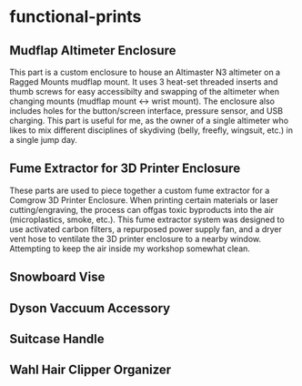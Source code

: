 # functional-prints

## Mudflap Altimeter Enclosure
This part is a custom enclosure to house an Altimaster N3 altimeter on a Ragged Mounts mudflap mount. It uses 3 heat-set threaded inserts and thumb screws for easy accessibilty and swapping of the altimeter when changing mounts (mudflap mount <-> wrist mount). The enclosure also includes holes for the button/screen interface, pressure sensor, and USB charging. This part is useful for me, as the owner of a single altimeter who likes to mix different disciplines of skydiving (belly, freefly, wingsuit, etc.) in a single jump day.

## Fume Extractor for 3D Printer Enclosure
These parts are used to piece together a custom fume extractor for a Comgrow 3D Printer Enclosure. When printing certain materials or laser cutting/engraving, the process can offgas toxic byproducts into the air (microplastics, smoke, etc.). This fume extractor system was designed to use activated carbon filters, a repurposed power supply fan, and a dryer vent hose to ventilate the 3D printer enclosure to a nearby window. Attempting to keep the air inside my workshop somewhat clean.

## Snowboard Vise


## Dyson Vaccuum Accessory


## Suitcase Handle


## Wahl Hair Clipper Organizer


